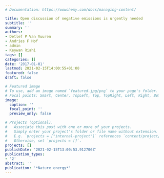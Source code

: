 ```yaml
---
# Documentation: https://wowchemy.com/docs/managing-content/

title: Open discussion of negative emissions is urgently needed
subtitle: ''
summary: ''
authors:
- Detlef P Van Vuuren
- Andries F Hof
- admin
- Keywan Riahi
tags: []
categories: []
date: '2017-01-01'
lastmod: 2021-02-15T14:00:55+01:00
featured: false
draft: false

# Featured image
# To use, add an image named `featured.jpg/png` to your page's folder.
# Focal points: Smart, Center, TopLeft, Top, TopRight, Left, Right, BottomLeft, Bottom, BottomRight.
image:
  caption: ''
  focal_point: ''
  preview_only: false

# Projects (optional).
#   Associate this post with one or more of your projects.
#   Simply enter your project's folder or file name without extension.
#   E.g. `projects = ["internal-project"]` references `content/project/deep-learning/index.md`.
#   Otherwise, set `projects = []`.
projects: []
publishDate: '2021-02-15T13:00:53.912706Z'
publication_types:
- '2'
abstract: ''
publication: '*Nature energy*'
---
```

